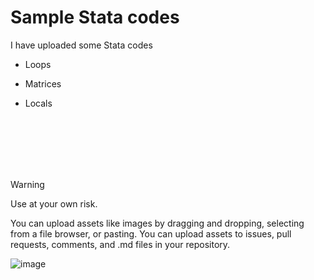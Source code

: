 # Sample Stata codes

I have uploaded some Stata codes 
- Loops
* Matrices
+ Locals

<br>
<br>
<br>
<br>
<br>

> [!WARNING]
> Use at your own risk.

You can upload assets like images by dragging and dropping, selecting from a file browser, or pasting. 
You can upload assets to issues, pull requests, comments, and .md files in your repository.

![image](https://user-images.githubusercontent.com/48903494/210287656-7fd29f5a-1afc-44f4-81d8-692e34f31319.png)



